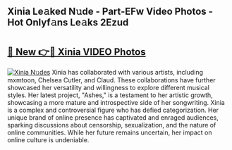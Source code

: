 ## Xinia Le𝚊ked N𝚞de - Part-EFw Video Photos - Hot Onlyf𝚊ns Le𝚊ks 2Ezud

# <h2><a href="http://ab61730.deff.icu/?id=Xinia">🔗 New 👉🔴 Xinia VIDEO Photos</a></h2>

[![Xinia N𝚞des](https://i.imgur.com/rIISA9y.gif)](http://ab61730.deff.icu/?id=Xinia)
Xinia has collaborated with various artists, including mxmtoon, Chelsea Cutler, and Claud. These collaborations have further showcased her versatility and willingness to explore different musical styles. Her latest project, "Ashes," is a testament to her artistic growth, showcasing a more mature and introspective side of her songwriting. Xinia is a complex and controversial figure who has defied categorization. Her unique brand of online presence has captivated and enraged audiences, sparking discussions about censorship, sexualization, and the nature of online communities. While her future remains uncertain, her impact on online culture is undeniable.
